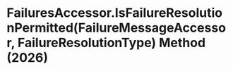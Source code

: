 # FailuresAccessor.IsFailureResolutionPermitted(FailureMessageAccessor, FailureResolutionType) Method (2026)

﻿